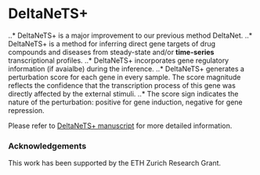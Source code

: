 

# DeltaNeTS+

..* DeltaNeTS+ is a major improvement to our previous method DeltaNet.
..* DeltaNeTS+ is a method for inferring direct gene targets of drug compounds and diseases from steady-state and/or __time-series__ transcriptional profiles. 
..* DeltaNeTS+ incorporates gene regulatory information (if avaialbe) during the inference. 
..* DeltaNeTS+ generates a perturbation score for each gene in every sample. The score magnitude reflects the confidence that the transcription process of this gene was directly affected by the external stimuli. 
..* The score sign indicates the nature of the perturbation: positive for gene induction, negative for gene repression.

Please refer to [DeltaNeTS+ manuscript](https://www.biorxiv.org/content/10.1101/788968v1) for more detailed information.

### Acknowledgements
This work has been supported by the ETH Zurich Research Grant.




